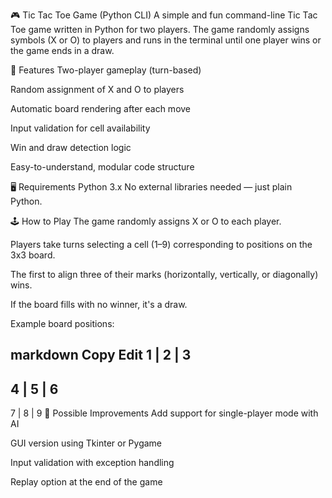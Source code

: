 🎮 Tic Tac Toe Game (Python CLI)
A simple and fun command-line Tic Tac Toe game written in Python for two players. The game randomly assigns symbols (X or O) to players and runs in the terminal until one player wins or the game ends in a draw.

🧩 Features
Two-player gameplay (turn-based)

Random assignment of X and O to players

Automatic board rendering after each move

Input validation for cell availability

Win and draw detection logic

Easy-to-understand, modular code structure

🖥️ Requirements
Python 3.x
No external libraries needed — just plain Python.

🕹️ How to Play
The game randomly assigns X or O to each player.

Players take turns selecting a cell (1–9) corresponding to positions on the 3x3 board.

The first to align three of their marks (horizontally, vertically, or diagonally) wins.

If the board fills with no winner, it's a draw.

Example board positions:

markdown
Copy
Edit
1 | 2 | 3
---------
4 | 5 | 6
---------
7 | 8 | 9
🚧 Possible Improvements
Add support for single-player mode with AI

GUI version using Tkinter or Pygame

Input validation with exception handling

Replay option at the end of the game

